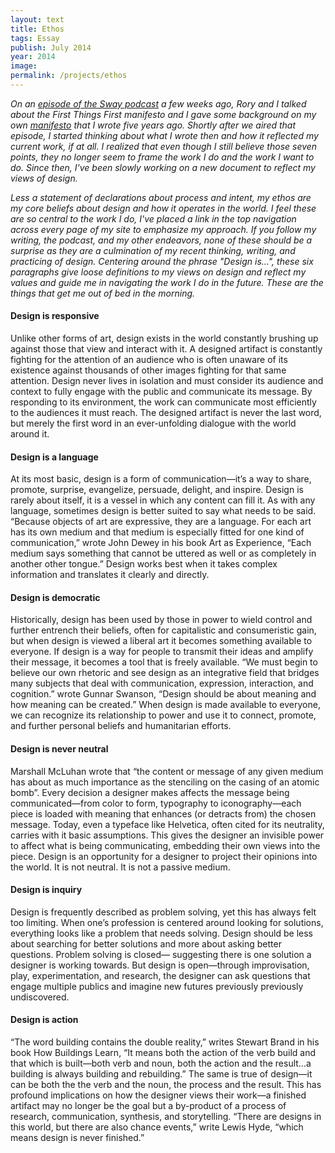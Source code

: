 ```yaml
---
layout: text
title: Ethos
tags: Essay
publish: July 2014
year: 2014
image:
permalink: /projects/ethos
---
```


<p><i>On an <a href="http://this-is-sway.tumblr.com/post/81388963260">episode of the Sway podcast</a> a few weeks ago, Rory and I talked about the First Things First manifesto and I gave some background on my own <a href="http://www.jarrettfuller.com/writing/manifesto.htm">manifesto</a> that I wrote five years ago. Shortly after we aired that episode, I started thinking about what I wrote then and how it reflected my current work, if at all. I realized that even though I still believe those seven points, they no longer seem to frame the work I do and the work I want to do. Since then, I've been slowly working on a new document to reflect my views of design.</i></p>

<p><i>Less a statement of declarations about process and intent, my ethos are my core beliefs about design and how it operates in the world. I feel these are so central to the work I do, I've placed a link in the top navigation across every page of my site to emphasize my approach. If you follow my writing, the podcast, and my other endeavors, none of these should be a surprise as they are a culmination of my recent thinking, writing, and practicing of design. Centering around the phrase &quot;Design is...&quot;, these six paragraphs give loose definitions to my views on design and reflect my values and guide me in navigating the work I do in the future. These are the things that get me out of bed in the morning.</i></p>

<h4>Design is responsive</h4>
<p>Unlike other forms of art, design exists in the world constantly brushing up against those that view and interact with it. A designed artifact is constantly fighting for the attention of an audience who is often unaware of its existence against thousands of other images fighting for that same attention. Design never lives in isolation and must consider its audience and context to fully engage with the public and communicate its message. By responding to its environment, the work can communicate most efficiently to the audiences it must reach. The designed artifact is never the last word, but merely the first word in an ever-unfolding dialogue with the world around it.</p>

<h4>Design is a language</h4>
<p>At its most basic, design is a form of communication—it’s a way to share, promote, surprise, evangelize, persuade, delight, and inspire. Design is rarely about itself, it is a vessel in which any content can fill it. As with any language, sometimes design is better suited to say what needs to be said. “Because objects of art are expressive, they are a language. For each art has its own medium and that medium is especially fitted for one kind of communication,” wrote John Dewey in his book Art as Experience, “Each medium says something that cannot be uttered as well or as completely in another other tongue.” Design works best when it takes complex information and translates it clearly and directly.</p>

<h4>Design is democratic</h4>
<p>Historically, design has been used by those in power to wield control and further entrench their beliefs, often for capitalistic and consumeristic gain, but when design is viewed a liberal art it becomes something available to everyone. If design is a way for people to transmit their ideas and amplify their message, it becomes a tool that is freely available. “We must begin to believe our own rhetoric and see design as an integrative field that bridges many subjects that deal with communication, expression, interaction, and cognition.” wrote Gunnar Swanson, “Design should be about meaning and how meaning can be created.” When design is made available to everyone, we can recognize its relationship to power and use it to connect, promote, and further personal beliefs and humanitarian efforts.</p>

<h4>Design is never neutral</h4>
<p>Marshall McLuhan wrote that “the content or message of any given medium has about as much importance as the stenciling on the casing of an atomic bomb”. Every decision a designer makes affects the message being communicated—from color to form, typography to iconography—each piece is loaded with meaning that enhances (or detracts from) the chosen message. Today, even a typeface like Helvetica, often cited for its neutrality, carries with it basic assumptions. This gives the designer an invisible power to affect what is being communicating, embedding their own views into the piece. Design is an opportunity for a designer to project their opinions into the world. It is not neutral. It is not a passive medium.</p>

<h4>Design is inquiry</h4>
<p>Design is frequently described as problem solving, yet this has always felt too limiting. When one’s profession is centered around looking for solutions, everything looks like a problem that needs solving. Design should be less about searching for better solutions and more about asking better questions. Problem solving is closed— suggesting there is one solution a designer is working towards. But design is open—through improvisation, play, experimentation, and research, the designer can ask questions that engage multiple publics and imagine new futures previously previously undiscovered.</p>

<h4>Design is action</h4>
<p>“The word building contains the double reality,” writes Stewart Brand in his book How Buildings Learn, “It means both the action of the verb build and that which is built—both verb and noun, both the action and the result…a building is always building and rebuilding.” The same is true of design—it can be both the the verb and the noun, the process and the result. This has profound implications on how the designer views their work—a finished artifact may no longer be the goal but a by-product of a process of research, communication, synthesis, and storytelling. “There are designs in this world, but there are also chance events,” write Lewis Hyde, “which means design is never finished.”</p>
